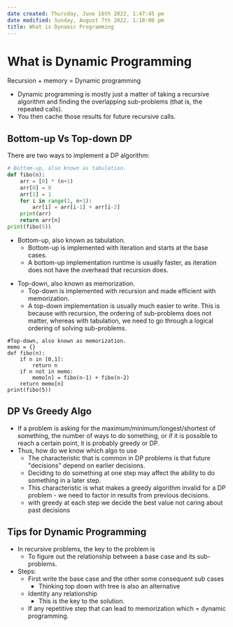 ```yaml
---
date created: Thursday, June 16th 2022, 1:47:45 pm
date modified: Sunday, August 7th 2022, 1:18:00 pm
title: What is Dynamic Programming
---
```


# What is Dynamic Programming

Recursion + memory = Dynamic programming

  * Dynamic programming is mostly just a matter of taking a recursive algorithm and finding the overlapping sub-problems (that is, the repeated calls).
  * You then cache those results for future recursive calls.

## Bottom-up Vs Top-down DP

There are two ways to implement a DP algorithm:

```python
# Bottom-up, also known as tabulation.  
def fibo(n):
	arr = [0] * (n+1)
	arr[0] = 0
	arr[1] = 1
	for i in range(2, n+1):
		arr[i] = arr[i-1] + arr[i-2]
	print(arr)
	return arr[n]
print(fibo(5))
```

  -  Bottom-up, also known as tabulation.
	  - Bottom-up is implemented with iteration and starts at the base cases.
	  - A bottom-up implementation runtime is usually faster, as iteration does not have the overhead that recursion does.
  * Top-down, also known as memorization.
	  * Top-down is implemented with recursion and made efficient with memorization.
	  * A top-down implementation is usually much easier to write. This is because with recursion, the ordering of sub-problems does not matter, whereas with tabulation, we need to go through a logical ordering of solving sub-problems.

```
#Top-down, also known as memorization.  
memo = {}
def fibo(n):
	if n in [0,1]:
		return n
	if n not in memo:
		memo[n] = fibo(n-1) + fibo(n-2)
	return memo[n]
print(fibo(5))
```

## DP Vs Greedy Algo

* If a problem is asking for the maximum/minimum/longest/shortest of something, the number of ways to do something, or if it is possible to reach a certain point, it is probably greedy or DP.
* Thus, how do we know which algo to use
	* The characteristic that is common in DP problems is that future "decisions" depend on earlier decisions.
	* Deciding to do something at one step may affect the ability to do something in a later step.
	* This characteristic is what makes a greedy algorithm invalid for a DP problem - we need to factor in results from previous decisions.
	* with greedy at each step we decide the best value not caring about past decisions

## Tips for Dynamic Programming

* In recursive problems, the key to the problem is
	* To figure out the relationship between a base case and its sub-problems.
* Steps:
	* First write the base case and the other some consequent sub cases
		* Thinking top down with tree is also an alternative
	* Identity any relationship
		* This is the key to the solution.
	* If any repetitive step that can lead to memorization which = dynamic programming.
